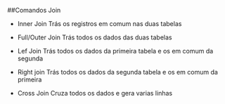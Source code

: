##Comandos Join

- Inner Join
Trás os registros em comum nas duas tabelas

- Full/Outer Join
Trás todos os dados das duas tabelas
 
- Lef Join
Trás todos os dados da primeira tabela e os em comum da segunda

- Right join
Trás todos os dados da segunda tabela e os em comum da primeira

- Cross Join
Cruza todos os dados e gera varias linhas
 